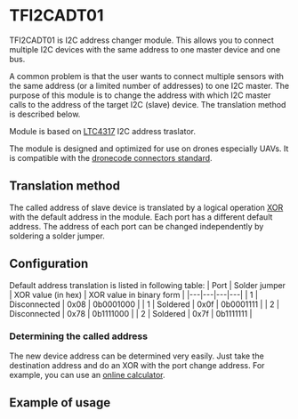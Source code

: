 # TFI2CADT01
TFI2CADT01 is I2C address changer module. This allows you to connect multiple I2C devices with the same address to one master device and one bus.

A common problem is that the user wants to connect multiple sensors with the same address (or a limited number of addresses) to one I2C master. The purpose of this module is to change the address with which I2C master calls to the address of the target I2C (slave) device. The translation method is described below. 

Module is based on [LTC4317](https://www.analog.com/media/en/technical-documentation/data-sheets/4317fa.pdf) I2C address traslator.

The module is designed and optimized for use on drones especially UAVs. It is compatible with the [dronecode connectors standard]().


## Translation method
The called address of slave device is translated by a logical operation [XOR](https://en.wikipedia.org/wiki/Bitwise_operation#XOR) with the default address in the module. Each port has a different default address. The address of each port can be changed independently by soldering a solder jumper.


## Configuration

Default address translation is listed in following table: 
| Port | Solder jumper | XOR value (in hex) | XOR value in binary form | 
|---|---|---|---|
| 1 | Disconnected | 0x08 | 0b0001000 |
| 1 | Soldered     | 0x0f | 0b0001111 |
| 2 | Disconnected | 0x78 | 0b1111000 |
| 2 | Soldered     | 0x7f | 0b1111111 |

### Determining the called address
The new device address can be determined very easily. Just take the destination address and do an XOR with the port change address. For example, you can use an [online calculator](https://xor.pw/). 


## Example of usage

